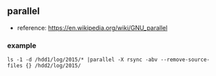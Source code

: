 ## parallel

* reference: <https://en.wikipedia.org/wiki/GNU_parallel>


### example

```
ls -1 -d /hdd1/log/2015/* |parallel -X rsync -abv --remove-source-files {} /hdd2/log/2015/

``` 
